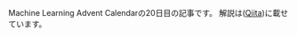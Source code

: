 Machine Learning Advent Calendarの20日目の記事です。
解説は([Qiita](http://qiita.com/cou_z/items/bca93fce0a08b521a3e8 "Qiita"))に載せています。
